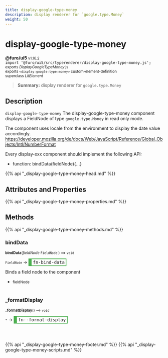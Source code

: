 ```yaml
---
title: display-google-type-money
description: display renderer for `google.type.Money`
weight: 50
---
```


# display-google-type-money
**@furo/ui5** <small>v1.16.2</small>
<br>`import '@furo/ui5/src/typerenderer/display-google-type-money.js';`<small>
<br>exports *DisplayGoogleTypeMoney* js
<br>exports `<display-google-type-money>` custom-element-definition
<br>superclass *LitElement*</small>

> **Summary:** display renderer for `google.type.Money`

## Description

`display-google-type-money`
The display-google-type-money component displays a FieldNode of type `google.type.Money` in read only mode.

The component uses locale from the environment to display the date value accordingly.
https://developer.mozilla.org/de/docs/Web/JavaScript/Reference/Global_Objects/Intl/NumberFormat

Every display-xxx component should implement the following API:
- function: bindData(fieldNode){...}

{{% api "_display-google-type-money-head.md" %}}

## Attributes and Properties
{{% api "_display-google-type-money-properties.md" %}}








## Methods
{{% api "_display-google-type-money-methods.md" %}}


### **bindData**
<small>**bindData**(*fieldNode* `FieldNode` ) ⟹ `void`</small>

<small>`FieldNode` </small> →
<span  style="border-width:2px 2px 2px 10px; border-style: solid;border-color:  rgb(76, 175, 80);font-family:monospace; padding:2px 4px;">fn-bind-data</span>

Binds a field node to the component

- <small>fieldNode </small>
<br><br>


### **_formatDisplay**
<small>**_formatDisplay**() ⟹ `void`</small>

<small>`*`</small> →
<span  style="border-width:2px 2px 2px 10px; border-style: solid;border-color:  rgb(76, 175, 80);font-family:monospace; padding:2px 4px;">fn--format-display</span>



<br><br>






{{% api "_display-google-type-money-footer.md" %}}
{{% api "_display-google-type-money-scripts.md" %}}
